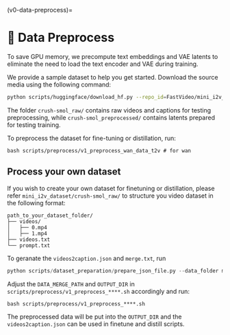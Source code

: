 (v0-data-preprocess)=

# 🧱 Data Preprocess

To save GPU memory, we precompute text embeddings and VAE latents to eliminate the need to load the text encoder and VAE during training.

We provide a sample dataset to help you get started. Download the source media using the following command:

```bash
python scripts/huggingface/download_hf.py --repo_id=FastVideo/mini_i2v_dataset --local_dir=FastVideo/mini_i2v_dataset --repo_type=dataset
```

The folder `crush-smol_raw/` contains raw videos and captions for testing preprocessing, while `crush-smol_preprocessed/` contains latents prepared for testing training.

To preprocess the dataset for fine-tuning or distillation, run:

```
bash scripts/preprocess/v1_preprocess_wan_data_t2v # for wan
```

## Process your own dataset

If you wish to create your own dataset for finetuning or distillation, please refer `mini_i2v_dataset/crush-smol_raw/` to structure you video dataset in the following format:

```
path_to_your_dataset_folder/
├── videos/
│   ├── 0.mp4
│   ├── 1.mp4
├── videos.txt
└── prompt.txt
```

To geranate the `videos2caption.json` and `merge.txt`, run

``` python
python scripts/dataset_preparation/prepare_json_file.py --data_folder mini_i2v_dataset/crush-smol_raw/ --output your_output_folder
```

Adjust the `DATA_MERGE_PATH` and `OUTPUT_DIR` in `scripts/preprocess/v1_preprocess_****.sh` accordingly and run:

```
bash scripts/preprocess/v1_preprocess_****.sh
```

The preprocessed data will be put into the `OUTPUT_DIR` and the `videos2caption.json` can be used in finetune and distill scripts.
